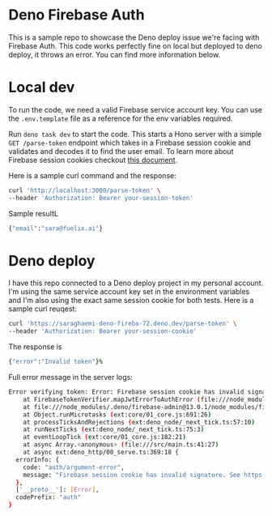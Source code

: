 # Deno Firebase Auth
This is a sample repo to showcase the Deno deploy issue we're facing with Firebase Auth. This code works perfectly fine on local but deployed to deno deploy, it throws an error. You can find more information below.
# Local dev
To run the code, we need a valid Firebase service account key. You can use the `.env.template` file as a reference for the env variables required. 

Run `deno task dev` to start the code. This starts a Hono server with a simple `GET /parse-token` endpoint which takes in a Firebase session cookie and validates and decodes it to find the user email. To learn more about Firebase session cookies checkout [this document](https://firebase.google.com/docs/auth/admin/manage-cookies).

Here is a sample curl command and the response:
```bash
curl 'http://localhost:3000/parse-token' \
--header 'Authorization: Bearer your-session-token'
```
Sample resultL
```bash
{"email":"sara@fuelix.ai"}
```

# Deno deploy
I have this repo connected to a Deno deploy project in my personal account. I'm using the same service account key set in the environment variables and I'm also using the exact same session cookie for both tests.
Here is a sample curl reuqest:
```bash
curl 'https://saraghaemi-deno-fireba-72.deno.dev/parse-token' \
--header 'Authorization: Bearer your-session-cookie'
```
The response is 
```bash
{"error":"Invalid token"}%                                                                                
```
Full error message in the server logs:
```bash
Error verifying token: Error: Firebase session cookie has invalid signature. See https://firebase.google.com/docs/auth/admin/manage-cookies for details on how to retrieve a session cookie.
    at FirebaseTokenVerifier.mapJwtErrorToAuthError (file:///node_modules/.deno/firebase-admin@13.0.1/node_modules/firebase-admin/lib/auth/token-verifier.js:275:20)
    at file:///node_modules/.deno/firebase-admin@13.0.1/node_modules/firebase-admin/lib/auth/token-verifier.js:255:24
    at Object.runMicrotasks (ext:core/01_core.js:691:26)
    at processTicksAndRejections (ext:deno_node/_next_tick.ts:57:10)
    at runNextTicks (ext:deno_node/_next_tick.ts:75:3)
    at eventLoopTick (ext:core/01_core.js:182:21)
    at async Array.<anonymous> (file:///src/main.ts:41:27)
    at async ext:deno_http/00_serve.ts:369:18 {
  errorInfo: {
    code: "auth/argument-error",
    message: "Firebase session cookie has invalid signature. See https://firebase.google.com/docs/auth/admin/manage-cookies for details on how to retrieve a session cookie."
  },
  ['__proto__']: [Error],
  codePrefix: "auth"
}
```
